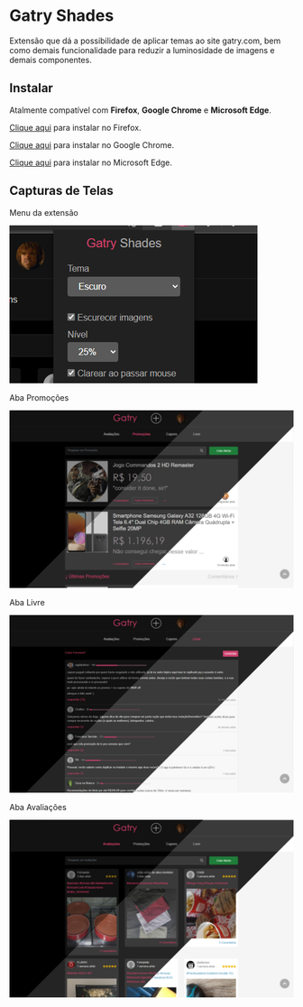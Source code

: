 # Gatry Shades

Extensão que dá a possibilidade de aplicar temas ao site gatry.com, bem como demais funcionalidade para reduzir a luminosidade de imagens e demais componentes.

## Instalar
Atalmente compatível com **Firefox**, **Google Chrome** e **Microsoft Edge**.

[Clique aqui](https://chrome.google.com/webstore/detail/gatry-shades/nmflikdijdboedbhmohgcaakjkniignj?hl=pt-BR) para instalar no Firefox. 

[Clique aqui](https://chrome.google.com/webstore/detail/gatry-shades/nmflikdijdboedbhmohgcaakjkniignj?hl=pt-BR) para instalar no Google Chrome.

[Clique aqui](https://chrome.google.com/webstore/detail/gatry-shades/nmflikdijdboedbhmohgcaakjkniignj?hl=pt-BR) para instalar no Microsoft Edge. 


## Capturas de Telas
Menu da extensão

![Menu da extensão](web-store/cap-min-03.png)

Aba Promoções

![Aba Promoções](web-store/Gatry-Shades.png)

Aba Livre

![Aba Livre](web-store/Gatry-Shades-3.png)

Aba Avaliações

![Aba Avaliações](web-store/Gatry-Shades-2.png)
